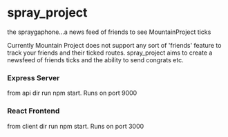 # spray_project
the spraygaphone...a news feed of friends to see MountainProject ticks

Currently Mountain Project does not support any sort of 'friends' feature to track your friends and their ticked routes.  spray_project aims to create a newsfeed of friends ticks and the ability to send congrats etc.

### Express Server
from api dir run npm start. Runs on port 9000

### React Frontend
from client dir run npm start.  Runs on port 3000
